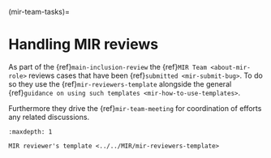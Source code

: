 (mir-team-tasks)=
# Handling MIR reviews

As part of the {ref}`main-inclusion-review` the {ref}`MIR Team <about-mir-role>`
reviews cases that have been {ref}`submitted <mir-submit-bug>`. To do so they
use the {ref}`mir-reviewers-template` alongside the general
{ref}`guidance on using such templates <mir-how-to-use-templates>`.

Furthermore they drive the {ref}`mir-team-meeting` for coordination of efforts
any related discussions.

```{toctree}
:maxdepth: 1

MIR reviewer's template <../../MIR/mir-reviewers-template>
```
